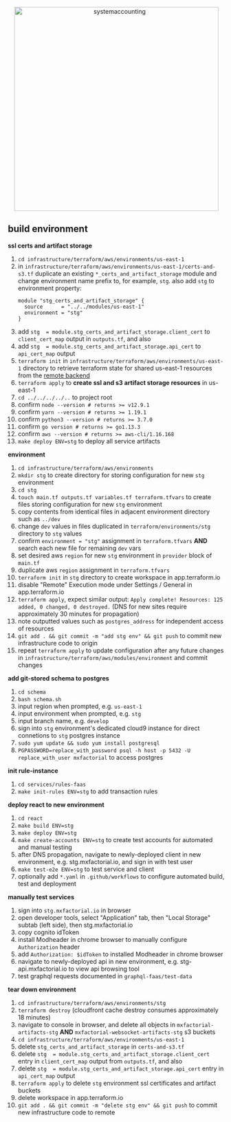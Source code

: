 <p align="center">
  <a href="http://www.systemaccounting.org/math_identity" target="_blank"><img width="475" alt="systemaccounting" src="https://user-images.githubusercontent.com/12200465/37568924-06f05d08-2a99-11e8-8891-60f373b33421.png"></a>
</p>

## build environment

**ssl certs and artifact storage**  
1. `cd infrastructure/terraform/aws/environments/us-east-1`  
1. in `infrastructure/terraform/aws/environments/us-east-1/certs-and-s3.tf` duplicate an existing `*_certs_and_artifact_storage` module and change environment name prefix to, for example, `stg`. also add `stg` to environment property:  
    ```
    module "stg_certs_and_artifact_storage" {
      source      = "../../modules/us-east-1"
      environment = "stg"
    }
    ```
1. add `stg  = module.stg_certs_and_artifact_storage.client_cert` to `client_cert_map` output in `outputs.tf`, and also  
1. add `stg  = module.stg_certs_and_artifact_storage.api_cert` to `api_cert_map` output  
1. `terraform init` in `infrastructure/terraform/aws/environments/us-east-1` directory to retrieve terraform state for shared us-east-1 resources from the [remote backend](https://www.terraform.io/docs/backends/types/remote.html)  
1. `terraform apply` to **create ssl and s3 artifact storage resources** in us-east-1  
1. `cd ../../../../..` to project root  
1. confirm `node --version # returns >= v12.9.1`  
1. confirm `yarn --version # returns >= 1.19.1`  
1. confirm `python3 --version # returns >= 3.7.0`  
1. confirm `go version # returns >= go1.13.3`  
1. confirm `aws --version # returns >= aws-cli/1.16.168`  
1. `make deploy ENV=stg` to deploy all service artifacts  

**environment**  
1. `cd infrastructure/terraform/aws/environments`  
1. `mkdir stg` to create directory for storing configuration for new `stg` environment  
1. `cd stg`  
1. `touch main.tf outputs.tf variables.tf terraform.tfvars` to create files storing configuration for new `stg` environment  
1. copy contents from identical files in adjacent environment directory such as `../dev`  
1. change `dev` values in files duplicated in `terraform/environments/stg` directory to `stg` values  
1. confirm `environment = "stg"` assignment in `terraform.tfvars` **AND** search each new file for remaining `dev` vars  
1. set desired aws `region` for new `stg` environment in `provider` block of `main.tf`  
1. duplicate aws `region` assignment in `terraform.tfvars`  
1. `terraform init`  in `stg` directory to create workspace in app.terraform.io  
1. disable "Remote" Execution mode under Settings / General in app.terraform.io  
1. `terraform apply`, expect similar output: `Apply complete! Resources: 125 added, 0 changed, 0 destroyed.` (DNS for new sites require approximately 30 minutes for propagation)  
1. note outputted values such as `postgres_address` for independent access of resources  
1. `git add . && git commit -m "add stg env" && git push` to commit new infrastructure code to origin  
1. repeat `terraform apply` to update configuration after any future changes in `infrastructure/terraform/aws/modules/environment` and commit changes  

**add git-stored schema to postgres**
1. `cd schema`  
1. `bash schema.sh`  
1. input region when prompted, e.g. `us-east-1`  
1. input environment when prompted, e.g. `stg`  
1. input branch name, e.g. `develop`  
1. sign into `stg` environment's dedicated cloud9 instance for direct connetions to `stg` postgres instance  
1. `sudo yum update && sudo yum install postgresql`  
1. `PGPASSWORD=replace_with_password psql -h host -p 5432 -U replace_with_user mxfactorial` to access postgres  

**init rule-instance**
1. `cd services/rules-faas`  
1. `make init-rules ENV=stg` to add transaction rules  

**deploy react to new environment**  

1. `cd react`  
1. `make build ENV=stg`  
1. `make deploy ENV=stg`  
1. `make create-accounts ENV=stg` to create test accounts for automated and manual testing  
1. after DNS propagation, navigate to newly-deployed client in new environment, e.g. stg.mxfactorial.io, and sign in with test user  
1. `make test-e2e ENV=stg` to test service and client 
1. optionally add `*.yaml` in `.github/workflows` to configure automated build, test and deployment   

**manually test services**  
1. sign into `stg.mxfactorial.io` in browser  
1. open developer tools, select "Application" tab, then "Local Storage" subtab (left side), then stg.mxfactorial.io  
1. copy cognito idToken  
1. install Modheader in chrome browser to manually configure `Authorization` header  
1. add `Authorization: $idToken` to installed Modheader in chrome browser  
1. navigate to newly-deployed api in new environment, e.g. stg-api.mxfactorial.io to view api browsing tool  
1. test graphql requests documented in `graphql-faas/test-data`  

**tear down environment**  

1. `cd infrastructure/terraform/aws/environments/stg`  
1. `terraform destroy` (cloudfront cache destroy consumes approximately 18 minutes)
1.  navigate to console in browser, and delete all objects in `mxfactorial-artifacts-stg` **AND** `mxfactorial-websocket-artifacts-stg` s3 buckets  
1. `cd infrastructure/terraform/aws/environments/us-east-1`  
1. delete `stg_certs_and_artifact_storage` in `certs-and-s3.tf`  
1. delete `stg  = module.stg_certs_and_artifact_storage.client_cert` entry in `client_cert_map` output from `outputs.tf`, and also  
1. delete `stg  = module.stg_certs_and_artifact_storage.api_cert` entry in `api_cert_map` output  
1. `terraform apply` to delete `stg` environment ssl certificates and artifact buckets  
1. delete workspace in app.terraform.io
1. `git add . && git commit -m "delete stg env" && git push` to commit new infrastructure code to remote  
